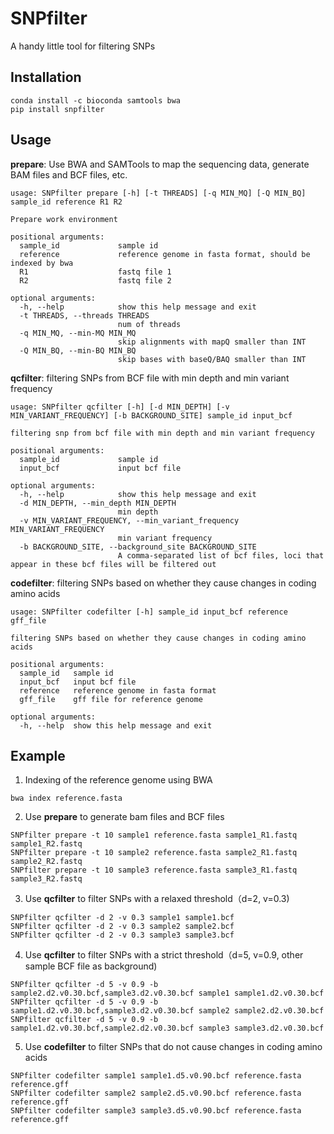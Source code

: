 # SNPfilter
A handy little tool for filtering SNPs

## Installation
```
conda install -c bioconda samtools bwa
pip install snpfilter
```

## Usage

**prepare**: Use BWA and SAMTools to map the sequencing data, generate BAM files and BCF files, etc.

```
usage: SNPfilter prepare [-h] [-t THREADS] [-q MIN_MQ] [-Q MIN_BQ] sample_id reference R1 R2

Prepare work environment

positional arguments:
  sample_id             sample id
  reference             reference genome in fasta format, should be indexed by bwa
  R1                    fastq file 1
  R2                    fastq file 2

optional arguments:
  -h, --help            show this help message and exit
  -t THREADS, --threads THREADS
                        num of threads
  -q MIN_MQ, --min-MQ MIN_MQ
                        skip alignments with mapQ smaller than INT
  -Q MIN_BQ, --min-BQ MIN_BQ
                        skip bases with baseQ/BAQ smaller than INT
```

**qcfilter**: filtering SNPs from BCF file with min depth and min variant frequency

```
usage: SNPfilter qcfilter [-h] [-d MIN_DEPTH] [-v MIN_VARIANT_FREQUENCY] [-b BACKGROUND_SITE] sample_id input_bcf

filtering snp from bcf file with min depth and min variant frequency

positional arguments:
  sample_id             sample id
  input_bcf             input bcf file

optional arguments:
  -h, --help            show this help message and exit
  -d MIN_DEPTH, --min_depth MIN_DEPTH
                        min depth
  -v MIN_VARIANT_FREQUENCY, --min_variant_frequency MIN_VARIANT_FREQUENCY
                        min variant frequency
  -b BACKGROUND_SITE, --background_site BACKGROUND_SITE
                        A comma-separated list of bcf files, loci that appear in these bcf files will be filtered out
```

**codefilter**: filtering SNPs based on whether they cause changes in coding amino acids

```
usage: SNPfilter codefilter [-h] sample_id input_bcf reference gff_file

filtering SNPs based on whether they cause changes in coding amino acids

positional arguments:
  sample_id   sample id
  input_bcf   input bcf file
  reference   reference genome in fasta format
  gff_file    gff file for reference genome

optional arguments:
  -h, --help  show this help message and exit
```

## Example
1. Indexing of the reference genome using BWA
```
bwa index reference.fasta
```

2. Use **prepare** to generate bam files and BCF files
```
SNPfilter prepare -t 10 sample1 reference.fasta sample1_R1.fastq sample1_R2.fastq
SNPfilter prepare -t 10 sample2 reference.fasta sample2_R1.fastq sample2_R2.fastq
SNPfilter prepare -t 10 sample3 reference.fasta sample3_R1.fastq sample3_R2.fastq
```

3. Use **qcfilter** to filter SNPs with a relaxed threshold（d=2, v=0.3)
```
SNPfilter qcfilter -d 2 -v 0.3 sample1 sample1.bcf
SNPfilter qcfilter -d 2 -v 0.3 sample2 sample2.bcf
SNPfilter qcfilter -d 2 -v 0.3 sample3 sample3.bcf
```

4. Use **qcfilter** to filter SNPs with a strict threshold（d=5, v=0.9, other sample BCF file as background)
```
SNPfilter qcfilter -d 5 -v 0.9 -b sample2.d2.v0.30.bcf,sample3.d2.v0.30.bcf sample1 sample1.d2.v0.30.bcf
SNPfilter qcfilter -d 5 -v 0.9 -b sample1.d2.v0.30.bcf,sample3.d2.v0.30.bcf sample2 sample2.d2.v0.30.bcf
SNPfilter qcfilter -d 5 -v 0.9 -b sample1.d2.v0.30.bcf,sample2.d2.v0.30.bcf sample3 sample3.d2.v0.30.bcf
```

5. Use **codefilter** to filter SNPs that do not cause changes in coding amino acids
```
SNPfilter codefilter sample1 sample1.d5.v0.90.bcf reference.fasta reference.gff
SNPfilter codefilter sample2 sample2.d5.v0.90.bcf reference.fasta reference.gff
SNPfilter codefilter sample3 sample3.d5.v0.90.bcf reference.fasta reference.gff
```
